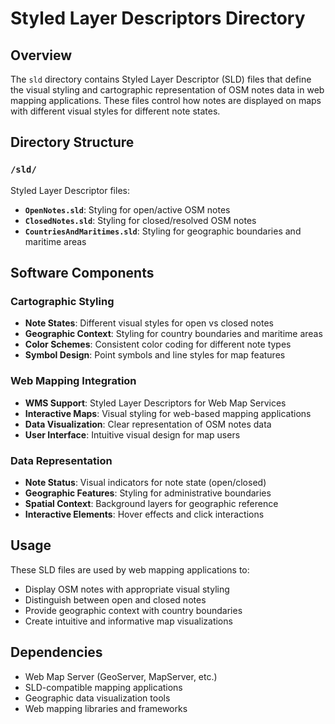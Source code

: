 # Styled Layer Descriptors Directory

## Overview

The `sld` directory contains Styled Layer Descriptor (SLD) files that define the
visual styling and cartographic representation of OSM notes data in web mapping
applications. These files control how notes are displayed on maps with different
visual styles for different note states.

## Directory Structure

### `/sld/`

Styled Layer Descriptor files:

- **`OpenNotes.sld`**: Styling for open/active OSM notes
- **`ClosedNotes.sld`**: Styling for closed/resolved OSM notes
- **`CountriesAndMaritimes.sld`**: Styling for geographic boundaries and maritime areas

## Software Components

### Cartographic Styling

- **Note States**: Different visual styles for open vs closed notes
- **Geographic Context**: Styling for country boundaries and maritime areas
- **Color Schemes**: Consistent color coding for different note types
- **Symbol Design**: Point symbols and line styles for map features

### Web Mapping Integration

- **WMS Support**: Styled Layer Descriptors for Web Map Services
- **Interactive Maps**: Visual styling for web-based mapping applications
- **Data Visualization**: Clear representation of OSM notes data
- **User Interface**: Intuitive visual design for map users

### Data Representation

- **Note Status**: Visual indicators for note state (open/closed)
- **Geographic Features**: Styling for administrative boundaries
- **Spatial Context**: Background layers for geographic reference
- **Interactive Elements**: Hover effects and click interactions

## Usage

These SLD files are used by web mapping applications to:

- Display OSM notes with appropriate visual styling
- Distinguish between open and closed notes
- Provide geographic context with country boundaries
- Create intuitive and informative map visualizations

## Dependencies

- Web Map Server (GeoServer, MapServer, etc.)
- SLD-compatible mapping applications
- Geographic data visualization tools
- Web mapping libraries and frameworks
